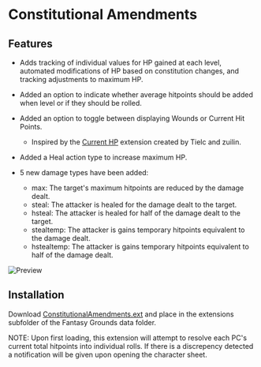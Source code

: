 # Constitutional Amendments

## Features

* Adds tracking of individual values for HP gained at each level, automated modifications of HP based on constitution changes, and tracking adjustments to maximum HP.

* Added an option to indicate whether average hitpoints should be added when level or if they should be rolled.
* Added an option to toggle between displaying Wounds or Current Hit Points.
  * Inspired by the [Current HP](https://www.fantasygrounds.com/forums/showthread.php?44140-Current-HP-Extension-for-5E-Ruleset) extension created by Tielc and zuilin.

* Added a Heal action type to increase maximum HP.

* 5 new damage types have been added:
  * max: The target's maximum hitpoints are reduced by the damage dealt.
  * steal: The attacker is healed for the damage dealt to the target.
  * hsteal: The attacker is healed for half of the damage dealt to the target.
  * stealtemp: The attacker is gains temporary hitpoints equivalent to the damage dealt.
  * hstealtemp: The attacker is gains temporary hitpoints equivalent to half of the damage dealt.

![Preview](images/ConstitutionalAmendments.png)

## Installation

Download [ConstitutionalAmendments.ext](./ConstitutionalAmendments.ext) and place in the extensions subfolder of the Fantasy Grounds data folder.

NOTE: Upon first loading, this extension will attempt to resolve each PC's current total hitpoints into individual rolls. If there is a discrepency detected a notification will be given upon opening the character sheet.
